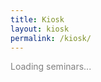 ```yaml
---
title: Kiosk
layout: kiosk
permalink: /kiosk/
---
```


<script src="https://apis.google.com/js/api.js"></script>
<script>
// javascript to access all seminar google calendars which puts them onto main page;
// its modifications can be used for seminar pages
  var userEmail = [ //do not reorder as seminar links depend on this. This also has to match _data/seminars.yml
    "dd0lvqfa6j2vtbocbhnsp3u380@group.calendar.google.com",   //0 - hmm? empty old defunct
    "6njs6bnklu56g6lhi5ojl2pha8@group.calendar.google.com",   //1 - geometry
    "lhnqsj4qdhf8e7hn692c7to8ao@group.calendar.google.com",   //2 - math club
    "5rjqjb9rg8t3ent7bo5kp4fka0@group.calendar.google.com",   //3 - harmonic seminar
    "k613quo3pribde7jrm5e12ft1c@group.calendar.google.com",   //4 - math physics
    "d2u7r4bb07jlh8v71pp61nrs3s@group.calendar.google.com",   //5 - algebra
    "j3a6i93k8m7ulpp9n5bg8vbb4g@group.calendar.google.com",   //6 - colloquium
    "f0un05c36pdv08n0m90bi99jmk@group.calendar.google.com",   //7 - probability
    "pce8r0mnja2do20vkku2gslamk@group.calendar.google.com",   //8 - topology
    "starrie@virginia.edu",
		//9 - hmm? seems like the old calendar for many events, and now seems defunct
    //add new seminar calendars here and modify the function giving the link as well as _data/seminars.yml
    "n6dhh35l2td9i73ii6dbkpqtro@group.calendar.google.com",   //10 - gradsem
    "8qr0g4b576nd86cvbaogamclj8@group.calendar.google.com",   //11 - galois
    "ftc1mbjbp95irpj6t9e2tfl020@group.calendar.google.com",   //12 - operator
    "fj2uv2u9ea74h8b0gihm3iu73c@group.calendar.google.com",   //13 - analysis commons
    //do not touch the last seminar (it is empty and it is needed for IE compatibility)
    "c7vr381laveomub6abc4vh3qos@group.calendar.google.com"
    // this last one is the empty calendar with no seminar link (also for compatibility with IE)
  ]; //list of all calendars, new seminar google calendars can be added here
  var apiKey = 'AIzaSyA7Uka7Cbx7SPTWqDn52Nw9XPAe1kdQZxs';
  // google API keys
  var userTimeZone = "New_York"; // Charlottesville is in this timezone so we keep it like this
  var maxSeminars = 15; //This is the number of seminars to display
  var maxRows = 7; //This is the number of events to pull from each of the calendars


  var propSep = "__sep__";

  var eventsArray = [];
  var calsArray = [];

//various seminar things
  function getSeminar(num)
  {
    if(num == 1) { return '{% for sem in site.data.seminars %}{% if sem.cal_number == "1" %}{{sem.name}}{% endif %}{% endfor %}'; }
    if(num == 2) { return '{% for sem in site.data.seminars %}{% if sem.cal_number == "2" %}{{sem.name}}{% endif %}{% endfor %}'; }
    if(num == 3) { return '{% for sem in site.data.seminars %}{% if sem.cal_number == "3" %}{{sem.name}}{% endif %}{% endfor %}'; }
    if(num == 4) { return '{% for sem in site.data.seminars %}{% if sem.cal_number == "4" %}{{sem.name}}{% endif %}{% endfor %}'; }
    if(num == 5) { return '{% for sem in site.data.seminars %}{% if sem.cal_number == "5" %}{{sem.name}}{% endif %}{% endfor %}'; }
    if(num == 6) { return '{% for sem in site.data.seminars %}{% if sem.cal_number == "6" %}{{sem.name}}{% endif %}{% endfor %}'; }
    if(num == 7) { return '{% for sem in site.data.seminars %}{% if sem.cal_number == "7" %}{{sem.name}}{% endif %}{% endfor %}'; }
    if(num == 8) { return '{% for sem in site.data.seminars %}{% if sem.cal_number == "8" %}{{sem.name}}{% endif %}{% endfor %}'; }
    if(num == 9) { return '{% for sem in site.data.seminars %}{% if sem.cal_number == "9" %}{{sem.name}}{% endif %}{% endfor %}'; }
    if(num == 10) { return '{% for sem in site.data.seminars %}{% if sem.cal_number == "10" %}{{sem.name}}{% endif %}{% endfor %}'; }
    if(num == 11) { return '{% for sem in site.data.seminars %}{% if sem.cal_number == "11" %}{{sem.name}}{% endif %}{% endfor %}'; }
    if(num == 12) { return '{% for sem in site.data.seminars %}{% if sem.cal_number == "12" %}{{sem.name}}{% endif %}{% endfor %}'; }
    if(num == 13) { return '{% for sem in site.data.seminars %}{% if sem.cal_number == "13" %}{{sem.name}}{% endif %}{% endfor %}'; }
    if(num == 14) { return '{% for sem in site.data.seminars %}{% if sem.cal_number == "14" %}{{sem.name}}{% endif %}{% endfor %}'; }
    return '';
  }
  function getLocation(loc)
  {
    if (loc)
    {
      return 'in ' + loc;
    }
    return '';
  }
  function getAbstract(abst, htlink)
  {
    if (abst)
    {
      var retStr = ['<details open><summary>Description</summary>' , abst.replace(/(?:\r\n|\r|\n)/g, '<br />'), '<br>', '</details>'];
      // appendPre(retStr);
      return retStr.join('');
    }
    return '';
  }

// ------------

  function padNum(num) {
      if (num <= 9) {
          return "0" + num;
      }
      return num;
  }
  function AmPm(num) {
      if (num <= 12) { return num; }
      return padNum(num - 12);
  }
  function AmPm1(num) {
      if (num < 12) { return "am"; }
      return "pm";
  }
  function monthString(num) {
           if (num === "01") { return "Jan"; }
      else if (num === "02") { return "Feb"; }
      else if (num === "03") { return "Mar"; }
      else if (num === "04") { return "Apr"; }
      else if (num === "05") { return "May"; }
      else if (num === "06") { return "Jun"; }
      else if (num === "07") { return "Jul"; }
      else if (num === "08") { return "Aug"; }
      else if (num === "09") { return "Sep"; }
      else if (num === "10") { return "Oct"; }
      else if (num === "11") { return "Nov"; }
      else if (num === "12") { return "Dec"; }
  }
  function dayString(num){
           if (num == "1") { return "Mon" }
      else if (num == "2") { return "Tue" }
      else if (num == "3") { return "Wed" }
      else if (num == "4") { return "Thu" }
      else if (num == "5") { return "Fri" }
      else if (num == "6") { return "Sat" }
      else if (num == "0") { return "Sun" }
  }

  //--------------------- main function makes API calls and displays results
  function start() {
    gapi.client.init({
      'apiKey': apiKey,
      'discoveryDocs': ['https://www.googleapis.com/discovery/v1/apis/calendar/v3/rest'],
    }).then(function() {
    var executeOnce = 0;
      var today = new Date();
      var future_day = new Date();
      future_day.setDate( future_day.getDate() + 180 ); //display only events 180 days into the future
      today.setDate(today.getDate()); //access current data from some days ago
    var request = [];

    //this part calls the API
    gapi.client.load('calendar', 'v3', function () {
      for(var cal_i = 0; cal_i < userEmail.length; cal_i++ )
      {
        request[cal_i] =
        [
          gapi.client.calendar.events.list({
          'calendarId' : userEmail[cal_i],
          'timeZone' : userTimeZone,
          'singleEvents': true,
            'timeMin': today.toISOString(),
            'timeMax': future_day.toISOString(),
          'maxResults': maxRows,
          'orderBy': 'startTime'}),
          cal_i
        ];
      }
      //this part packs the results into a single array
      for(let cal_j = 0; cal_j < userEmail.length; cal_j++ )
      {
        request[cal_j][0].execute(function (resp)
        {
          calsArray.push(cal_j);
          for (var i = 0; i < resp.items.length; i++)
          {
            // formatted google calendar events are packed into array of strings here
            var item = resp.items[i];
            var allDay = item.start.date? true : false;
            var startDT = allDay ? item.start.date : item.start.dateTime;
            var dateTime = startDT.split("T"); //split date from time
            var date = dateTime[0].split("-"); //split yyyy mm dd
            var startYear = date[0];
            var startMonth = monthString(date[1]);
            var startDay = date[2];
            var startDateISO = new Date(startMonth + " " + startDay + ", " + startYear + " 00:00:00");
            var startDayWeek = dayString(startDateISO.getDay());
            if( allDay == true)
            {
              var strBegin = startDT +
                propSep +
                '<b>' +
                startDayWeek + ' ' +
                startMonth + ' ' +
                startDay + ', ' +
                startYear + '</b>';
            }
            else
            {
              var time = dateTime[1].split(":"); //split hh ss etc...
              var startHour = AmPm(time[0]);
              var startMin = time[1];
              var strBegin = startDT +
                propSep +
                '<b>' +
                startDayWeek + ' ' +
                startMonth + ' ' +
                startDay + ', ' +
                startYear + ' @ ' +
                startHour + ':' +
                startMin + ' ' +
                AmPm1(time[0]) + '</b>';
            }
            var str = strBegin + '<br>' +
            getSeminar(cal_j) + '<br><b>' +
            item.summary + '</b> ' +
            getLocation(item.location) +
            getAbstract(item.description, item.htmlLink);
            // formatted google calendar events are packed into array of strings here
            eventsArray.push(str);

          }
          if(calsArray.length == userEmail.length && !executeOnce)
          {
            eventsArray.sort();
            // the array is sorted after all calendars are processes
            var eventsToDisplay = eventsArray.length > maxSeminars ? maxSeminars : eventsArray.length;
            for (var j = 0; j < eventsToDisplay; j++)
            {
              //this is where the events' representation happens
              var li = document.createElement('div');
              li.className = "mt-3";
              var elem = (eventsArray[j]+'').split(propSep)[1];
              li.innerHTML = elem + '';
              document.getElementById('events').appendChild(li);
            }
            executeOnce = 1;
          };
          document.getElementById('preloader').innerHTML = "";
        });
      };
    });
  });
};

  gapi.load('client', start);
</script>

<div id='preloader' class="h5" style="color:grey">Loading seminars...</div>
<div id='content' class="my-div-zebra">
  <div id='events'></div>
</div>
